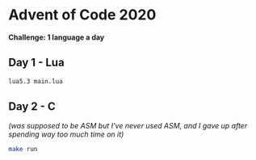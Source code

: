 # Advent of Code 2020

**Challenge: 1 language a day**

## Day 1 - Lua

```bash
lua5.3 main.lua
```

## Day 2 - C
_(was supposed to be ASM but I've never used ASM, and I gave up after spending way too much time on it)_

```bash
make run
```
